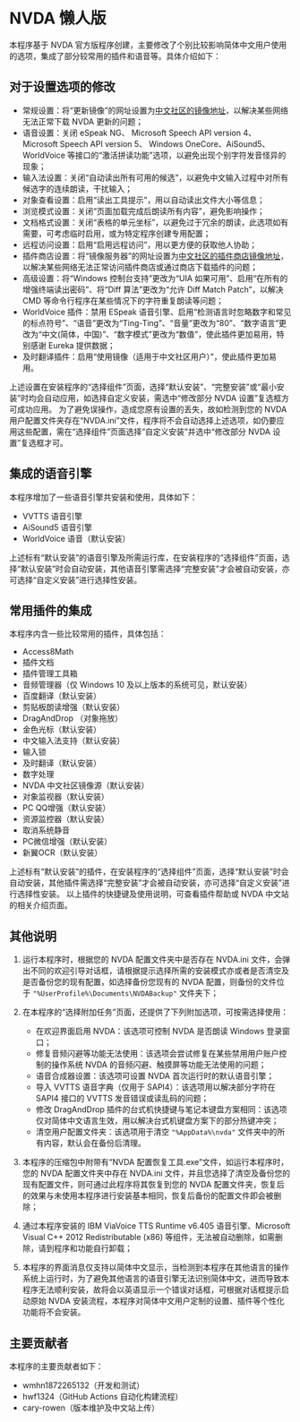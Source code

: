 ﻿# NVDA 懒人版

本程序基于 NVDA 官方版程序创建，主要修改了个别比较影响简体中文用户使用的选项，集成了部分较常用的插件和语音等。具体介绍如下：

## 对于设置选项的修改

- 常规设置：将“更新镜像”的网址设置为[中文社区的镜像地址](https://api.nvaccess.mirror.nvdadr.com/nvdaUpdateCheck)，以解决某些网络无法正常下载 NVDA 更新的问题；
- 语音设置：关闭 eSpeak NG、 Microsoft Speech API version 4、 Microsoft Speech API version 5、 Windows OneCore、AiSound5、WorldVoice 等接口的“激活拼读功能”选项，以避免出现个别字符发音怪异的现象；
- 输入法设置：关闭“自动读出所有可用的候选”，以避免中文输入过程中对所有候选字的连续朗读，干扰输入；
- 对象查看设置：启用“读出工具提示”，用以自动读出文件大小等信息；
- 浏览模式设置：关闭“页面加载完成后朗读所有内容”，避免影响操作；
- 文档格式设置：关闭“表格的单元坐标”，以避免过于冗余的朗读，此选项如有需要，可考虑临时启用，或为特定程序创建专用配置；
- 远程访问设置：启用“启用远程访问”，用以更方便的获取他人协助；
- 插件商店设置：将“镜像服务器”的网址设置为[中文社区的插件商店镜像地址](https://addonstore.nvaccess.mirror.nvdadr.com)，以解决某些网络无法正常访问插件商店或通过商店下载插件的问题；
- 高级设置：将“Windows 控制台支持”更改为“UIA 如果可用”、启用“在所有的增强终端读出密码”、将“Diff 算法”更改为“允许 Diff Match Patch”，以解决 CMD 等命令行程序在某些情况下的字符重复朗读等问题；
- WorldVoice 插件：禁用 ESpeak 语音引擎、启用“检测语言时忽略数字和常见的标点符号”、“语音”更改为“Ting-Ting”、“音量”更改为“80”、“数字语言”更改为“中文(简体，中国)”、“数字模式”更改为“数值”，使此插件更加易用，特别感谢 Eureka 提供数据；
- 及时翻译插件：启用“使用镜像（适用于中文社区用户）”，使此插件更加易用。

上述设置在安装程序的“选择组件”页面，选择“默认安装”、“完整安装”或“最小安装”时均会自动应用，如选择自定义安装，需选中“修改部分 NVDA 设置”复选框方可成功应用。
为了避免误操作，造成您原有设置的丢失，故如检测到您的 NVDA 用户配置文件夹存在“NVDA.ini”文件，程序将不会自动选择上述选项，如仍要应用这些配置，需在“选择组件”页面选择“自定义安装”并选中“修改部分 NVDA 设置”复选框才可。

## 集成的语音引擎

本程序增加了一些语音引擎共安装和使用，具体如下：

- VVTTS 语音引擎
- AiSound5 语音引擎
- WorldVoice 语音（默认安装）

上述标有“默认安装”的语音引擎及所需运行库，在安装程序的“选择组件”页面，选择“默认安装”时会自动安装，其他语音引擎需选择“完整安装”才会被自动安装，亦可选择“自定义安装”进行选择性安装。

## 常用插件的集成

本程序内含一些比较常用的插件，具体包括：

- Access8Math
- 插件文档
- 插件管理工具箱
- 音频管理器（仅 Windows 10 及以上版本的系统可见，默认安装）
- 百度翻译（默认安装）
- 剪贴板朗读增强（默认安装）
- DragAndDrop （对象拖放）
- 金色光标（默认安装）
- 中文输入法支持（默认安装）
- 输入锁
- 及时翻译（默认安装）
- 数字处理
- NVDA 中文社区镜像源（默认安装）
- 对象监视器（默认安装）
- PC QQ增强（默认安装）
- 资源监控器（默认安装）
- 取消系统静音
- PC微信增强（默认安装）
- 新翼OCR（默认安装）

上述标有“默认安装”的插件，在安装程序的“选择组件”页面，选择“默认安装”时会自动安装，其他插件需选择“完整安装”才会被自动安装，亦可选择“自定义安装”进行选择性安装。
以上插件的快捷键及使用说明，可查看插件帮助或 NVDA 中文站的相关介绍页面。

## 其他说明

1. 运行本程序时，根据您的 NVDA 配置文件夹中是否存在 NVDA.ini 文件，会弹出不同的欢迎引导对话框，请根据提示选择所需的安装模式亦或者是否清空及是否备份您的现有配置，如选择备份您现有的 NVDA 配置，则备份的文件位于 `"%UserProfile%\Documents\NVDABackup"` 文件夹下；
2. 在本程序的“选择附加任务”页面，还提供了下列附加选项，可按需选择使用：

   - 在欢迎界面启用 NVDA：该选项可控制 NVDA 是否朗读 Windows 登录窗口；
   - 修复音频闪避等功能无法使用：该选项会尝试修复在某些禁用用户账户控制的操作系统 NVDA 的音频闪避、触摸屏等功能无法使用的问题；
   - 语音合成器设置：该选项可设置 NVDA 首次运行时的默认语音引擎；
   - 导入 VVTTS 语音字典（仅用于 SAPI4）：该选项用以解决部分字符在SAPI4 接口的 VVTTS 发音错误或读乱码的问题；
   - 修改 DragAndDrop 插件的台式机快捷键与笔记本键盘方案相同：该选项仅对简体中文语言生效，用以解决台式机键盘方案下的部分热键冲突；
   - 清空用户配置文件夹：该选项用于清空 `"%AppData%\nvda"` 文件夹中的所有内容，默认会在备份后清理。

3. 本程序的压缩包中附带有“NVDA 配置恢复工具.exe”文件，如运行本程序时，您的 NVDA 配置文件夹中存在 NVDA.ini 文件，并且您选择了清空及备份您的现有配置文件，则可通过此程序将其恢复到您的 NVDA 配置文件夹，恢复后的效果与未使用本程序进行安装基本相同，恢复后备份的配置文件即会被删除；
4. 通过本程序安装的 IBM ViaVoice TTS Runtime v6.405 语音引擎、Microsoft Visual C++ 2012 Redistributable (x86) 等组件，无法被自动删除，如需删除，请到程序和功能自行卸载；
5. 本程序的界面消息仅支持以简体中文显示，当检测到本程序在其他语言的操作系统上运行时，为了避免其他语言的语音引擎无法识别简体中文，进而导致本程序无法顺利安装，故将会以英语显示一个错误对话框，可根据对话框提示启动原始 NVDA 安装流程，本程序对简体中文用户定制的设置、插件等个性化功能将不会安装。

## 主要贡献者

本程序的主要贡献者如下：

- wmhn1872265132（开发和测试）
- hwf1324（GitHub Actions 自动化构建流程）
- cary-rowen（版本维护及中文站上传）
